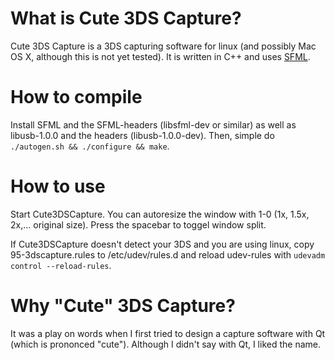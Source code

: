 # What is Cute 3DS Capture?

Cute 3DS Capture is a 3DS capturing software for linux (and possibly Mac OS X, although this is not yet tested). It is written in C++ and uses [SFML](http://www.sfml-dev.org/).

# How to compile

Install SFML and the SFML-headers (libsfml-dev or similar) as well as libusb-1.0.0 and the headers (libusb-1.0.0-dev). Then, simple do ```./autogen.sh && ./configure && make```.

# How to use

Start Cute3DSCapture. You can autoresize the window with 1-0 (1x, 1.5x, 2x,... original size). Press the spacebar to toggel window split.

If Cute3DSCapture doesn't detect your 3DS and you are using linux, copy 95-3dscapture.rules to /etc/udev/rules.d and reload udev-rules with ```udevadm control --reload-rules```.

# Why "Cute" 3DS Capture?

It was a play on words when I first tried to design a capture software with Qt (which is prononced "cute"). Although I didn't say with Qt, I liked the name.
